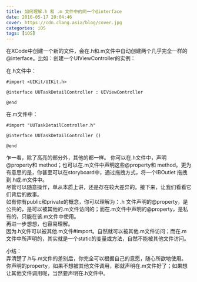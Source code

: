```yaml
---
title: 如何理解.h 和 .m 文件中的同一个@interface
date: 2016-05-17 20:04:46
cover: https://cdn.clang.asia/blog/cover.jpg
categories: iOS
tags: [iOS]
---
```

在XCode中创建一个新的文件，会在.h和.m文件中自动创建两个几乎完全一样的@interface。比如：创建一个UIViewController的实例：

在.h文件中：

```
#import <UIKit/UIKit.h>

@interface UUTaskDetailController : UIViewController

@end
```

在.m文件中：

```
#import "UUTaskDetailController.h"

@interface UUTaskDetailController ()

@end
```

乍一看，除了高亮的部分外，其他的都一样。 你可以在.h文件中，声明@property和 method；也可以在.m文件中声明这些@property和 method。更为有意思的是，你甚至可以在storyboard中，通过拖拽方式，将一个IBOutlet 拖拽到.h或.m文件中。  
尽管可以随意操作，单从本质上讲，还是存在较大差异的。接下来，让我们看看它们背后的故事。  
如有你有public和private的概念，你可以理解为：.h 文件声明的@property，是公共的，是可以被其他的.m文件访问的；而在.m文件中声明的@property，是私有的，只能在该.m文件中使用。  
再进一步想想，也容易理解。   
因为.h文件可以被其他.m文件#import。自然就可以被其他.m文件访问；而在.m文件中所声明的，其实就是一个static的变量或方法，自然不能被其他文件访问。

小结：  
弄清楚了.h与.m文件的差别后，你完全可以根据自己的意愿，随心所欲地使用。你声明的property，如果不想被其他文件调用，那就声明在.m文件好了；如果想让其他文件调用呢，当然要声明在.h文件中。
